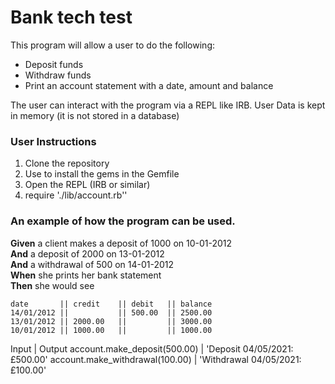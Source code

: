 # Bank tech test

This program will allow a user to do the following:

* Deposit funds
* Withdraw funds
* Print an account statement with a date, amount and balance

The user can interact with the program via a REPL like IRB.
User Data is kept in memory (it is not stored in a database)

### User Instructions

1. Clone the repository
2. Use <bundle install> to install the gems in the Gemfile
3. Open the REPL (IRB or similar)
4. require './lib/account.rb''


### An example of how the program can be used.

**Given** a client makes a deposit of 1000 on 10-01-2012  
**And** a deposit of 2000 on 13-01-2012  
**And** a withdrawal of 500 on 14-01-2012  
**When** she prints her bank statement  
**Then** she would see

```
date       || credit    || debit   || balance
14/01/2012 ||           || 500.00  || 2500.00
13/01/2012 || 2000.00   ||         || 3000.00
10/01/2012 || 1000.00   ||         || 1000.00
```

Input                            |   Output
account.make_deposit(500.00)     |   'Deposit 04/05/2021: £500.00'
account.make_withdrawal(100.00)  |   'Withdrawal 04/05/2021: £100.00'